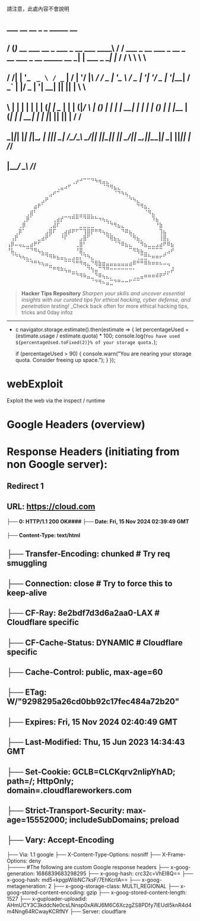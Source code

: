 請注意，此處內容不會說明

##   ___                                     __  __                                                     _           _    _____   __  
##  / (_)_ __ ___   __ _    ___ _ __ ___ ____\ \/ /    ___  _ __   ___ _ __ _ __ ___  _ __ _____   __ _| | ___ _ __| |_ / / \ \  \ \  
## / /| | '_ ` _ \ / _` |  / __| '__/ __|_____\  /    / _ \| '_ \ / _ | '__| '__/ _ \| '__|_____| / _` | |/ _ | '__| __| || || |  \ \
## \ \| | | | | | | (_| |  \__ | | | (__|_____/  \   | (_) | | | |  __| |  | | | (_) | |  |_____ | (_| | |  __| |  | |_| || || |  / /
##  \_|_|_| |_| |_|\__, |  |___|_|  \___|    /_/\_\   \___/|_| |_|\___|_|  |_|  \___/|_|          \__,_|_|\___|_|   \__| ||_|| | /_/ 
##                 |___/                                                                                             \_\ /_/      


⠀⠀⠀⠀⠀⠀⠀⠀⠀⠀⠀⠀⠀⠀⠀⠀⠀⢀⡴⠚⠉⠉⠙⠳⢶⣤⣄⠀⠀⠀⠀⠀⠀⠀⠀⠀⠀⠀⠀⠀⠀⠀⠀⠀
⠀⠀⠀⠀⠀⠀⠀⠀⠀⠀⠀⠀⠀⢀⣤⠴⠋⠀⠀⠀⠀⠀⠀⠀⠀⠈⠙⠻⣦⣄⠀⠀⠀⠀⠀⠀⠀⠀⠀⠀⠀⠀⠀⠀ 
⠀⠀⠀⠀⠀⠀⠀⠀⠀⠀⠀⣠⠞⠉⠀⠀⠀⠀⠀⠀⠀⠀⠀⠀⠀⠀⠀⠀⠈⠙⠳⢦⡀⠀⠀⠀⠀⠀⠀⠀⠀⠀⠀⠀
⠀⠀⠀⠀⠀⠀⠀⠀⠀⣠⠟⠀⠀⠀⠀⠀⠀⠀⠀⠀⠀⠀⠀⠀⠀⠀⠀⠀⠀⠀⠀⠀⠙⠳⣄⠀⠀⠀⠀⠀⠀⠀⠀⠀
⠀⠀⠀⠀⠀⠀⠀⣴⠟⠁⠀⠀⠀⠀⠀⠀⠀⠀⠀⠀⠀⠀⠀⠀⠀⠀⠀⠀⠀⠀⠀⠀⠀⠀⠙⠻⣦⡀⠀⠀⠀⠀⠀⠀
⠀⠀⠀⠀⠀⢀⣾⠃⠀⠀⠀⠀⠀⠀⠀⠀⠀⢀⣀⣀⣀⣀⡀⠀⠀⠀⠀⠀⠀⠀⠀⠀⠀⠀⠀⠀⠈⠻⣄⠀⠀⠀⠀⠀
⠀⠀⠀⠀⢀⡿⠁⠀⠀⠀⠀⠀⢀⣴⡞⠉⠙⠛⠛⠉⠙⠛⠛⠓⠲⢦⣄⡀⠀⠀⠀⠀⠀⠀⠀⠀⠀⠀⠹⣦⠀⠀⠀⠀
⠀⠀⠀⢀⡿⠀⠀⠀⠀⠀⠀⢀⣼⠏⠀⠀⠀⠀⠀⣀⣀⣀⣀⠀⠀⠀⠈⠙⠻⣦⣄⠀⠀⠀⠀⠀⠀⠀⠀⠘⣷⠀⠀⠀
⠀⠀⢀⡿⠁⠀⠀⠀⠀⠀⣠⣿⠏⠀⢀⣴⡾⠟⠋⠉⢹⣿⡟⠛⠻⢦⣄⡀⠀⠀⠙⠿⣦⡀⠀⠀⠀⠀⠀⠀⢹⣦⠀⠀
⠀⢠⡟⠀⠀⠀⠀⠀⣀⣴⠟⠁⠀⠀⠘⠏⠀⠀⠀⣠⣿⠋⠀⠀⠀⠀⠙⢿⣦⣄⠀⠀⠈⠻⣦⡀⠀⠀⠀⠀⢸⣿⡄⠀
⢠⡿⠤⢤⣄⣀⣴⠟⠋⠀⠀⠀⠀⠀⠀⠀⠀⠀⢀⣿⠃⠀⠀⠀⠀⠀⠀⠀⠈⠙⠿⣦⣄⠀⠈⠻⣦⣀⣀⣠⣴⠟⠿⣦
⠘⣧⡀⠀⠀⠉⠙⠻⢦⣄⣀⠀⠀⠀⠀⠀⠀⠀⠘⣿⡀⠀⠀⠀⠀⠀⠀⠀⠀⠀⠀⠀⠉⠻⢷⣦⣀⠉⠉⠉⠉⢀⣠⠞
⠀⠈⠙⠳⢦⣄⡀⠀⠀⠉⠙⠻⠷⣦⣤⣄⣀⣠⣤⡌⠙⠳⣄⠀⠀⠀⠀⠀⠀⠀⠀⠀⠀⠀⢀⣉⣛⠓⠶⠶⠖⠋⠀⠀
⠀⠀⠀⠀⠀⠉⠙⠛⠳⢦⣤⣀⠀⠀⠀⠉⠉⠙⠛⠻⢶⣄⠙⢿⣷⣶⣤⣤⣤⣤⣤⣤⣴⠿⠛⠛⠿⠷⠶⠶⠦⠤⢤⠀
⠀⠀⠀⠀⠀⠀⠀⠀⠀⠀⠀⠉⠛⠻⠷⢦⣤⣀⡀⠀⠀⠙⢳⣤⠉⠙⠛⠒⠒⠒⠒⠒⠒⠂⠀⠀⠀⠀⠀⠀⠀⢀⣀⡼
⠀⠀⠀⠀⠀⠀⠀⠀⠀⠀⠀⠀⠀⠀⠀⠀⠀⠉⠙⠻⠷⣤⣀⠙⠿⢦⣄⡀⠀⠀⠀⠀⠀⢀⣀⣤⠶⠶⠶⠾⠟⠋⠁⠀
⠀⠀⠀⠀⠀⠀⠀⠀⠀⠀⠀⠀⠀⠀⠀⠀⠀⠀⠀⠀⠀⠀⠈⠙⠻⠦⣤⣉⠙⠛⠒⠒⠋⠉⠉⠀⠀⠀⠀⠀⠀⠀⠀⠀

> **Hacker Tips Repository**
>  _Sharpen your skills and uncover essential insights with our curated tips for ethical hacking, cyber defense, and penetration testing!_
>  _Check back often for more ethical hacking tips, tricks and 0day infoz
---

- c
  navigator.storage.estimate().then(estimate => {
    let percentageUsed = (estimate.usage / estimate.quota) * 100;
    console.log(`You have used ${percentageUsed.toFixed(2)}% of your storage quota.`);
    
    if (percentageUsed > 90) {
        console.warn("You are nearing your storage quota. Consider freeing up space.");
    }
});





# webExploit
Exploit the web via the inspect / runtime


# Google Headers (overview)

# Response Headers (initiating from non Google server):
## Redirect 1
## URL: https://cloud.com
#### ├── 0: HTTP/1.1 200 OK#### ├── Date: Fri, 15 Nov 2024 02:39:49 GMT
#### ├── Content-Type: text/html
## ├── Transfer-Encoding: chunked  # Try req smuggling
## ├── Connection: close    # Try to force this to keep-alive
## ├── CF-Ray: 8e2bdf7d3d6a2aa0-LAX  # Cloudflare specific  
## ├── CF-Cache-Status: DYNAMIC      # Cloudflare specific
## ├── Cache-Control: public, max-age=60
## ├── ETag: W/"9298295a26cd0bb92c17fec484a72b20"
## ├── Expires: Fri, 15 Nov 2024 02:40:49 GMT
## ├── Last-Modified: Thu, 15 Jun 2023 14:34:43 GMT
## ├── Set-Cookie: GCLB=CLCKqrv2nIipYhAD; path=/; HttpOnly; domain=.cloudflareworkers.com
## ├── Strict-Transport-Security: max-age=15552000; includeSubDomains; preload
## ├── Vary: Accept-Encoding
├── Via: 1.1 google
├── X-Content-Type-Options: nosniff
├── X-Frame-Options: deny  
├──── #The following are custom Google response headers 
├── x-goog-generation: 1686839683298295
├── x-goog-hash: crc32c=VhEI8Q==
├── x-goog-hash: md5=kpgpWibNC7ksF/7EhKcrIA==
├── x-goog-metageneration: 2
├── x-goog-storage-class: MULTI_REGIONAL
├── x-goog-stored-content-encoding: gzip
├── x-goog-stored-content-length: 1527
├── x-guploader-uploadid: AHmUCY3C3kddcNe0csLNnsp0xAWJ6M6C6XczgZS8PDfy7IEUdI5knR4d4m4Nng64RCwayKCRfNY
├── Server: cloudflare

